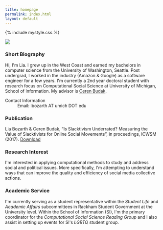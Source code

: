 ```yaml
---
title: homepage
permalink: index.html
layout: default
---
```

{% include mystyle.css %}

<div id="intro" class="sec_div">
	<div class="profile_div">
		<img id="profile_image" src="{{ relative }}assets/pics/profile.jpg"/>
	</div>
	<div class="profile_div">
	<h3>Short Biography</h3>
	<p>Hi, I'm Lia. I grew up in the West Coast and earned my bachelors in computer science from the University of Washington, Seattle. Post undergrad, I worked in the industry (Amazon & Google) as a software engineer for a few years. I'm currently a 2nd year doctoral student with research focus on Computational Social Science at University of Michigan, School of Information. My advisor is <a href="http://cbudak.com/index.html">Ceren Budak</a>.</p>
		<div id="contact_info">
			<dl>
			<dt>Contact Information</dt>
			<dd>Email: lbozarth AT umich DOT edu</dd>
			</dl>
		</div>
	</div>
<div>
<div id="publication" class="sec_div">
<h3>Publication</h3>
<p>Lia Bozarth & Ceren Budak, “Is Slacktivism Underrated? Measuring the Value of Slacktivists for Online Social Movements”, in proceedings, ICWSM (2017). <a href="{{site.url}}/assets/static/slack.pdf">Download</a></p>
</div>

<div id="interests" class="sec_div">
<h3>Research Interest</h3>
<p>I'm interested in applying computational methods to study and address social and political issues. More specifically, I'm attempting to understand ways that can improve the quality and efficiency of social media collective actions.</p>
</div>

<div id="service" class="sec_div">
<h3>Academic Service</h3>
<p>I'm currently serving as a student representative within the <i>Student Life</i> and <i>Academic Affairs</i> subcommittees in Rackham Student Government at the University level. Within the School of Information (SI), I'm the primary coordinator for the <i>Computational Social Science Reading Group</i> and I also assist in setting up events for SI's <i>LGBTQ</i> student group.</p>
</div>


